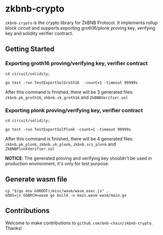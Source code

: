# zkbnb-crypto

`zkbnb-crypto` is the crypto library for ZkBNB Protocol. It implements rollup block circuit and supports exporting groth16/plonk proving key, verifying key and solidity verifier contract.


## Getting Started
### Exporting groth16 proving/verifying key, verifier contract


```
cd circuit/solidity;

go test -run TestExportSolGroth16  -count=1 -timeout 99999s
```
After this command is finished, there will be 3 generated files: `zkbnb.pk_groth16`, `zkbnb.vk_groth16` and `ZkBNBVerifier.sol`


### Exporting plonk proving/verifying key, verifier contract

```
cd circuit/solidity;

go test -run TestExportSolPlonk -count=1 -timeout 99999s
```
After this command is finished, there will be 4 generated files: `zkbnb.pk_plonk`, `zkbnb.vk_plonk`, `zkbnb.srs_plonk` and `ZkBNBPlonkVerifier.sol`

**NOTICE**: The generated proving and verifying key shouldn't be used in production environment, it's only for test purpose.

## Generate wasm file
```
cp "$(go env GOROOT)/misc/wasm/wasm_exec.js" .
GOOS=js GOARCH=wasm go build -o main.wasm wasm/main.go
```

## Contributions

Welcome to make contributions to `github.com/bnb-chain/zkbnb-crypto`. Thanks!


